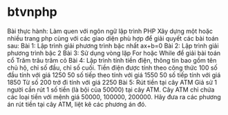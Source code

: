 # btvnphp
Bài thực hành: Làm quen với ngôn ngữ lập trình PHP
Xây dựng một hoặc nhiều trang php cùng với các giao diện phù hợp để giải 
quyết các bài toán sau:
Bài 1: Lập trình giải phương trình bậc nhất ax+b=0
Bài 2: Lập trình giải phương trình bậc 2
Bài 3: Sử dụng vòng lặp For hoặc While để giải bài toán cổ Trăm trâu trăm cỏ
Bài 4: Lập trình tính tiền điện, thông tin bao gồm tên chủ hộ, chỉ số đầu, chỉ số
cuối. Tiền điện được tính theo công thức
100 số đầu tính với giá 1250
50 số tiếp theo tính với giá 1550
50 số tiếp tính với giá 1850
Từ số 200 trở đi tính với giá 2250
Bài 5: Rút tiền tại cây ATM
Giả sử 1 người cần rút 1 số tiền (là bội của 50000) tại cây ATM. Cây ATM chỉ
chứa các loại tiền với mệnh giá 50000, 100000, 200000. Hãy đưa ra các phương 
án rút tiền tại cây ATM, liệt kê các phương án đó.
